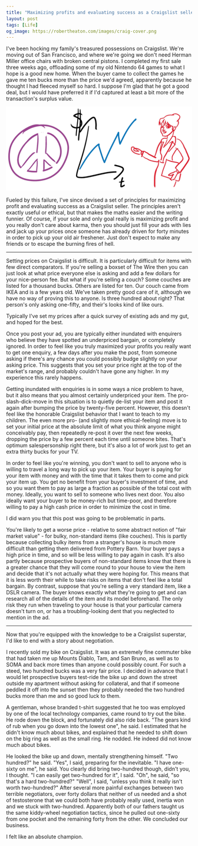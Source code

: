 ```yaml
---
title: "Maximizing profits and evaluating success as a Craigslist seller"
layout: post
tags: [Life]
og_image: https://robertheaton.com/images/craig-cover.png
---
```

I've been hocking my family's treasured possessions on Craigslist. We're moving out of San Francisco, and where we're going we don't need  Herman Miller office chairs with broken central pistons. I completed my first sale three weeks ago, offloading some of my old Nintendo 64 games to what I hope is a good new home. When the buyer came to collect the games he gave me ten bucks more than the price we'd agreed, apparently because he thought I had fleeced myself so hard. I suppose I'm glad that he got a good deal, but I would have preferred it if I'd captured at least a bit more of the transaction's surplus value.

<img src="/images/craig-cover.png" />

Fueled by this failure, I've since devised a set of principles for maximizing profit and evaluating success as a Craigslist seller. The principles aren't exactly useful or ethical, but that makes the maths easier and the writing funnier. Of course, if your sole and only goal really is maximizing profit and you really don't care about karma, then you should just fill your ads with lies and jack up your prices once someone has already driven for forty minutes in order to pick up your old air freshener. Just don't expect to make any friends or to escape the burning fires of hell.

------

Setting prices on Craigslist is difficult. It is particularly difficult for items with few direct comparators. If you're selling a boxset of The Wire then you can just look at what price everyone else is asking and add a few dollars for your nice-person fee. But what if you're selling a couch? Some couches are listed for a thousand bucks. Others are listed for ten. Our couch came from IKEA and is a few years old. We've taken pretty good care of it, although we have no way of proving this to anyone. Is three hundred about right? That person's only asking one-fifty, and their's looks kind of like ours.

Typically I've set my prices after a quick survey of existing ads and my gut, and hoped for the best.

Once you post your ad, you are typically either inundated with enquirers who believe they have spotted an underpriced bargain, or completely ignored. In order to feel like you truly maximized your profits you really want to get one enquiry, a few days after you make the post, from someone asking if there's any chance you could possibly budge slightly on your asking price. This suggests that you set your price right at the top of the market's range, and probably couldn't have gone any higher. In my experience this rarely happens.

Getting inundated with enquiries is in some ways a nice problem to have, but it also means that you almost certainly underpriced your item. The pro-slash-dick-move in this situation is to quietly de-list your item and post it again after bumping the price by twenty-five percent. However, this doesn't feel like the honorable Craigslist behavior that I want to teach to my children. The even more pro- (and slightly more ethical-feeling) move is to set your initial price at the absolute limit of what you think anyone might conceivably pay, then repeatedly re-post it over the next few weeks, dropping the price by a few percent each time until someone bites. That's optimum salespersonship right there, but it's also a lot of work just to get an extra thirty bucks for your TV.

In order to feel like you're winning, you don't want to sell to anyone who is willing to travel a long way to pick up your item. Your buyer is paying for your item with money and with the time that it takes them to come and pick your item up. You get no benefit from your buyer's investment of time, and so you want them to pay as large a fraction as possible of the total cost with money. Ideally, you want to sell to someone who lives next door. You also ideally want your buyer to be money-rich but time-poor, and therefore willing to pay a high cash price in order to minimize the cost in time.

I did warn you that this post was going to be problematic in parts.

You're likely to get a worse price - relative to some abstract notion of "fair market value" - for bulky, non-standard items (like couches). This is partly because collecting bulky items from a stranger's house is much more difficult than getting them delivered from Pottery Barn. Your buyer pays a high price in time, and so will be less willing to pay again in cash. It's also partly because prospective buyers of non-standard items know that there is a greater chance that they will come round to your house to view the item and decide that it's not actually what they were hoping for. This means that it is less worth their while to take risks on items that don't feel like a total bargain. By contrast, suppose that you're selling a very standard item, like a DSLR camera. The buyer knows exactly what they're going to get and can research all of the details of the item and its model beforehand. The only risk they run when traveling to your house is that your particular camera doesn't turn on, or has a troubling-looking dent that you neglected to mention in the ad.

-----

Now that you're equipped with the knowledge to be a Craigslist superstar, I'd like to end with a story about negotiation.

I recently sold my bike on Craigslist. It was an extremely fine commuter bike that had taken me up Mounts Diablo, Tam, and San Bruno, as well as to SOMA and back more times than anyone could possibly count. For such a steed, two hundred bucks was a very fair price. I decided in advance that I would let prospective buyers test-ride the bike up and down the street outside my apartment without asking for collateral, and that if someone peddled it off into the sunset then they probably needed the two hundred bucks more than me and so good luck to them.

A gentleman, whose branded t-shirt suggested that he too was employed by one of the local technology companies, came round to try out the bike. He rode down the block, and fortunately did also ride back. "The gears kind of rub when you go down into the lowest one", he said. I estimated that he didn't know much about bikes, and explained that he needed to shift down on the big ring as well as the small ring. He nodded. He indeed did not know much about bikes.

He looked the bike up and down, mentally strengthening himself. "Two hundred?" he said. "Yes", I said, preparing for the inevitable. "I have one-sixty on me", he said. You clearly did bring two-hundred though, didn't you, I thought. "I can easily get two-hundred for it", I said. "Oh", he said, "so that's a hard two-hundred?" "Well", I said, "unless you think it really isn't worth two-hundred?" After several more painful exchanges between two terrible negotiators, over forty dollars that neither of us needed and a shot of testosterone that we could both have probably really used, inertia won and we stuck with two-hundred. Apparently both of our fathers taught us the same kiddy-wheel negotiation tactics, since he pulled out one-sixty from one pocket and the remaining forty from the other. We concluded our business.

I felt like an absolute champion.

